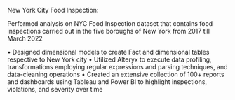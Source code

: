 New York City Food Inspection:

Performed analysis on NYC Food Inspection dataset that contains food inspections carried out in the five boroughs of New York from 2017 till March 2022

• Designed dimensional models to create Fact and dimensional tables respective to New York city
• Utilized Alteryx to execute data profiling, transformations employing regular expressions and parsing techniques, and data-cleaning operations
• Created an extensive collection of 100+ reports and dashboards using Tableau and Power BI to highlight inspections, violations, and severity over time
